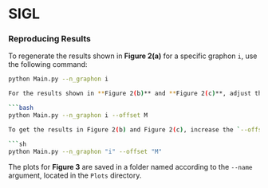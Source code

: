 # SIGL

### Reproducing Results

To regenerate the results shown in **Figure 2(a)** for a specific graphon `i`, use the following command:

```bash
python Main.py --n_graphon i

For the results shown in **Figure 2(b)** and **Figure 2(c)**, adjust the `--offset` by your desired value `M` as follows:

```bash
python Main.py --n_graphon i --offset M

To get the results in Figure 2(b) and Figure 2(c), increase the `--offset` by desired value $M$ as follows:

```sh
python Main.py --n_graphon "i" --offset "M"
```

The plots for **Figure 3** are saved in a folder named according to the `--name` argument, located in the `Plots` directory.

